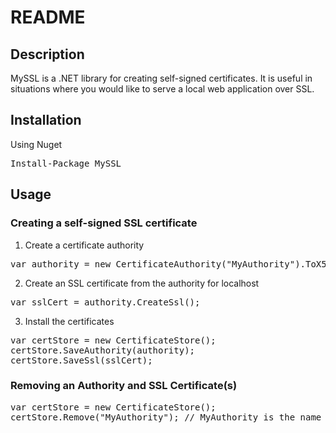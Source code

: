 # README

## Description

MySSL is a .NET library for creating self-signed certificates.  It is useful in situations where you would like to serve a local web application over SSL.

## Installation

Using Nuget

<pre>
Install-Package MySSL
</pre>

## Usage

### Creating a self-signed SSL certificate

1. Create a certificate authority

<pre>
var authority = new CertificateAuthority("MyAuthority").ToX509Certificate();
</pre>

2. Create an SSL certificate from the authority for localhost

<pre>
var sslCert = authority.CreateSsl(); 
</pre>

3. Install the certificates

<pre>
var certStore = new CertificateStore();
certStore.SaveAuthority(authority);
certStore.SaveSsl(sslCert);
</pre>

### Removing an Authority and SSL Certificate(s)

<pre>
var certStore = new CertificateStore();
certStore.Remove("MyAuthority"); // MyAuthority is the name of the authority
</pre>